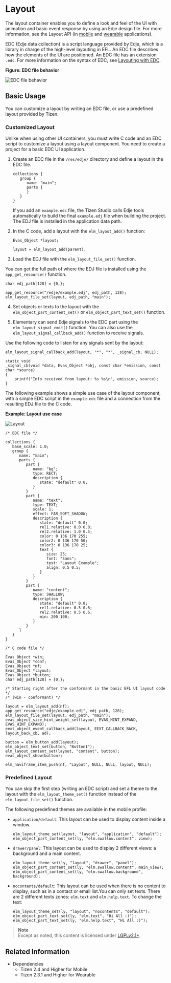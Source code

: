 # Layout

The layout container enables you to define a look and feel of the UI with animation and basic event response by using an Edje design file. For more information, see the Layout API (in [mobile](../../../../../org.tizen.native.mobile.apireference/group__Elm__Layout.html) and [wearable](../../../../../org.tizen.native.wearable.apireference/group__Elm__Layout.html) applications).

EDC (Edje data collection) is a script language provided by Edje, which is a library in charge of the high-level layouting in EFL. An EDC file describes how the elements of the UI are positioned. An EDC file has an extension `.edc`. For more information on the syntax of EDC, see [Layouting with EDC](learn-edc-intro-n.md).

**Figure: EDC file behavior**

![EDC file behavior](./media/edj.png)

## Basic Usage

You can customize a layout by writing an EDC file, or use a predefined layout provided by Tizen.

### Customized Layout

Unlike when using other UI containers, you must write C code and an EDC script to customize a layout using a layout component. You need to create a project for a basic EDC UI application.

1. Create an EDC file in the `/res/edje/` directory and define a layout in the EDC file.

   ```
   collections {
      group {
         name: "main";
         parts {
         }
      }
   }
   ```

   If you add an `example.edc` file, the Tizen Studio calls Edje tools automatically to build the final `example.edj` file when building the project. The EDJ file is installed in the application data path.

2. In the C code, add a layout with the `elm_layout_add()` function:

   ```
   Evas_Object *layout;

   layout = elm_layout_add(parent);
   ```

3. Load the EDJ file with the `elm_layout_file_set()` function.  

 You can get the full path of where the EDJ file is installed using the `app_get_resource()` function.

   ```
   char edj_path[128] = {0,};

   app_get_resource("/edje/example.edj", edj_path, 128);
   elm_layout_file_set(layout, edj_path, "main");
   ```

4. Set objects or texts to the layout with the `elm_object_part_content_set()` or `elm_object_part_text_set()` function.

5. Elementary can send Edje signals to the EDC part using the `elm_layout_signal_emit()` function. You can also use the `elm_layout_signal_callback_add()` function to receive signals.  

 Use the following code to listen for any signals sent by the layout:

   ```
   elm_layout_signal_callback_add(layout, "*", "*", _signal_cb, NULL);

   static void
   _signal_cb(void *data, Evas_Object *obj, const char *emission, const char *source)
   {
       printf("Info received from layout: %s %s\n", emission, source);
   }
   ```

The following example shows a simple use case of the layout component, with a simple EDC script in the `example.edc` file and a connection from the resulting EDJ file to the C code.

**Example: Layout use case**

 ![Layout](./media/layout.png)

```
/* EDC file */

collections {
   base_scale: 1.0;
   group {
      name: "main";
      parts {
         part {
            name: "bg";
            type: RECT;
            description {
               state: "default" 0.0;
            }
         }
         part {
            name: "text";
            type: TEXT;
            scale: 1;
            effect: FAR_SOFT_SHADOW;
            description {
               state: "default" 0.0;
               rel1.relative: 0.0 0.0;
               rel2.relative: 1.0 0.5;
               color: 0 136 170 255;
               color2: 0 136 170 50;
               color3: 0 136 170 25;
               text {
                  size: 25;
                  font: "Sans";
                  text: "Layout Example";
                  align: 0.5 0.5;
               }
            }
         }
         part {
            name: "content";
            type: SWALLOW;
            description {
               state: "default" 0.0;
               rel1.relative: 0.5 0.6;
               rel2.relative: 0.5 0.6;
               min: 200 100;
            }
         }
      }
   }
}

/* C code file */

Evas_Object *win;
Evas_Object *conf;
Evas_Object *nf;
Evas_Object *layout;
Evas_Object *button;
char edj_path[128] = {0,};

/* Starting right after the conformant in the basic EFL UI layout code */
/* (win - conformant) */

layout = elm_layout_add(nf);
app_get_resource("edje/example.edj", edj_path, 128);
elm_layout_file_set(layout, edj_path, "main");
evas_object_size_hint_weight_set(layout, EVAS_HINT_EXPAND, EVAS_HINT_EXPAND);
eext_object_event_callback_add(layout, EEXT_CALLBACK_BACK, layout_back_cb, ad);

button = elm_button_add(layout);
elm_object_text_set(button, "Button1");
elm_layout_content_set(layout, "content", button);
evas_object_show(button);

elm_naviframe_item_push(nf, "Layout", NULL, NULL, layout, NULL);
```

### Predefined Layout

You can skip the first step (writing an EDC script) and set a theme to the layout with the `elm_layout_theme_set()` function instead of the `elm_layout_file_set()` function.

The following predefined themes are available in the mobile profile:

- `application/default`: This layout can be used to display content inside a window.

  ```
  elm_layout_theme_set(layout, "layout", "application", "default");
  elm_object_part_content_set(ly, "elm.swallow.content", view);
  ```

- `drawer/panel`: This layout can be used to display 2 different views: a background and a main content.

  ```
  elm_layout_theme_set(ly, "layout", "drawer", "panel");
  elm_object_part_content_set(ly, "elm.swallow.content", main_view);
  elm_object_part_content_set(ly, "elm.swallow.background", background);
  ```

- `nocontents/default`: This layout can be used when there is no content to display, such as in a contact or email list.You can only set texts. There are 2 different texts zones: `elm.text` and `elm.help.text`. To change the text:

  ```
  elm_layout_theme_set(ly, "layout", "nocontents", "default");
  elm_object_part_text_set(ly, "elm.text", "Hi All :)");
  elm_object_part_text_set(ly, "elm.help.text", "Hi All :)");
  ```

> **Note**  
> Except as noted, this content is licensed under [LGPLv2.1+](http://opensource.org/licenses/LGPL-2.1).

## Related Information
- Dependencies
  - Tizen 2.4 and Higher for Mobile
  - Tizen 2.3.1 and Higher for Wearable
